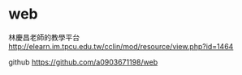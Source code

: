 ﻿# web

林慶昌老師的教學平台
http://elearn.im.tpcu.edu.tw/cclin/mod/resource/view.php?id=1464

github https://github.com/a0903671198/web